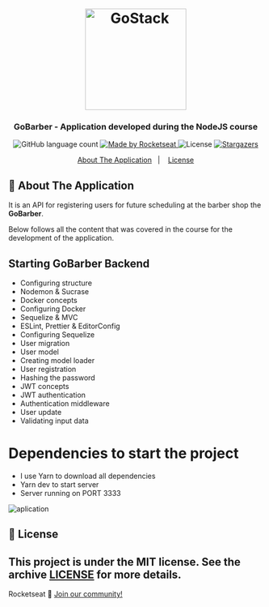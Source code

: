 <h1 align="center">
    <img alt="GoStack" src="https://rocketseat-cdn.s3-sa-east-1.amazonaws.com/bootcamp-header.png" width="200px" />
</h1>


<h3 align="center">
  GoBarber - Application developed during the NodeJS course
</h3>


<p align="center">
  <img alt="GitHub language count" src="https://img.shields.io/github/languages/count/rocketseat/bootcamp-gostack-desafio-01?color=%2304D361">

  <a href="https://rocketseat.com.br">
    <img alt="Made by Rocketseat" src="https://img.shields.io/badge/made%20by-Rocketseat-%2304D361">
  </a>

  <img alt="License" src="https://img.shields.io/badge/license-MIT-%2304D361">

  <a href="https://github.com/Rocketseat/bootcamp-gostack-desafio-01/stargazers">
    <img alt="Stargazers" src="https://img.shields.io/github/stars/rocketseat/bootcamp-gostack-desafio-01?style=social">
  </a>
</p>

<p align="center">
  <a href="#rocket-sobre-a-aplicação">About The Application</a>&nbsp;&nbsp;&nbsp;|&nbsp;&nbsp;&nbsp;
  <a href="#memo-licença">License</a>
</p>

## :rocket: About The Application

It is an API for registering users for future scheduling at the barber shop the **GoBarber**.

Below follows all the content that was covered in the course for the development of the application.

## Starting GoBarber Backend 

- Configuring structure
- Nodemon & Sucrase
- Docker concepts
- Configuring Docker
- Sequelize & MVC
- ESLint, Prettier & EditorConfig
- Configuring Sequelize
- User migration
- User model
- Creating model loader
- User registration
- Hashing the password
- JWT concepts
- JWT authentication
- Authentication middleware
- User update
- Validating input data

# Dependencies to start the project 

- I use Yarn to download all dependencies
- Yarn dev to start server
- Server running on PORT 3333


![aplication](https://user-images.githubusercontent.com/42414475/72232990-71002e00-35a3-11ea-906f-5e21711a1a0b.png)


## :memo: License


This project is under the MIT license. See the archive [LICENSE](LICENSE.md) for more details.
---
Rocketseat :wave: [Join our community!](https://discordapp.com/invite/gCRAFhc)
